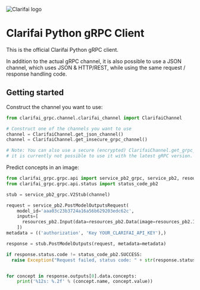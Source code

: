 ![Clarifai logo](docs/logo.png)

# Clarifai Python gRPC Client

This is the official Clarifai Python gRPC client.

In addition to the actual gRPC channel, it is also possible to use a JSON channel, which uses 
JSON & HTTP/REST, while using the same request / response handling code.

## Getting started

Construct the channel you want to use:

```python
from clarifai_grpc.channel.clarifai_channel import ClarifaiChannel

# Construct one of the channels you want to use
channel = ClarifaiChannel.get_json_channel()
channel = ClarifaiChannel.get_insecure_grpc_channel()

# Note: You can also use a secure (encrypted) ClarifaiChannel.get_grpc_channel() however
# it is currently not possible to use it with the latest gRPC version.
```

Predict concepts in an image:

```python
from clarifai_grpc.grpc.api import service_pb2_grpc, service_pb2, resources_pb2
from clarifai_grpc.grpc.api.status import status_code_pb2

stub = service_pb2_grpc.V2Stub(channel)

request = service_pb2.PostModelOutputsRequest(
    model_id='aaa03c23b3724a16a56b629203edc62c',
    inputs=[
      resources_pb2.Input(data=resources_pb2.Data(image=resources_pb2.Image(url='YOUR_IMAGE_URL')))
    ])
metadata = (('authorization', 'Key YOUR_CLARIFAI_API_KEY'),)

response = stub.PostModelOutputs(request, metadata=metadata)

if response.status.code != status_code_pb2.SUCCESS:
  raise Exception("Request failed, status code: " + str(response.status.code))


for concept in response.outputs[0].data.concepts:
    print('%12s: %.2f' % (concept.name, concept.value))
```
